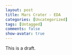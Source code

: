 ```yaml
---
layout: post
title: Mars Crater - EDA
categories: [Uncategorized]
tags: [Untagged]
comments: false
show-avatar: true
---
```


<p>This is a draft.</p>